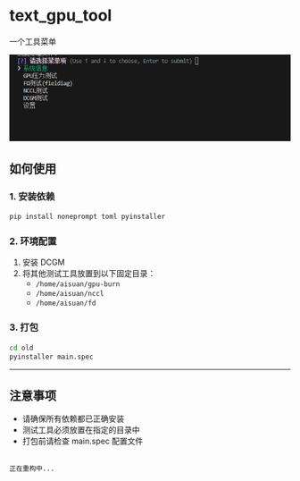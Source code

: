# text_gpu_tool

一个工具菜单

![工具界面](image.png)

## 如何使用

### 1. 安装依赖

```bash
pip install noneprompt toml pyinstaller
```

### 2. 环境配置

1. 安装 DCGM
2. 将其他测试工具放置到以下固定目录：
   - `/home/aisuan/gpu-burn`
   - `/home/aisuan/nccl`
   - `/home/aisuan/fd`

### 3. 打包

```bash
cd old
pyinstaller main.spec
```

---

## 注意事项

- 请确保所有依赖都已正确安装
- 测试工具必须放置在指定的目录中
- 打包前请检查 main.spec 配置文件
```

正在重构中...